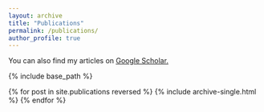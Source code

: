 ```yaml
---
layout: archive
title: "Publications"
permalink: /publications/
author_profile: true
---
```


You can also find my articles on <u><a href="https://scholar.google.com/citations?user=grcuPY4AAAAJ&hl=en">Google Scholar</a>.</u>

{% include base_path %}

{% for post in site.publications reversed %}
  {% include archive-single.html %}
{% endfor %}
